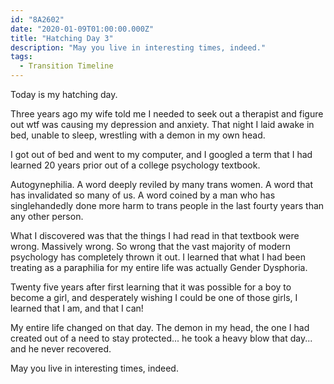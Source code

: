 ```yaml
---
id: "8A2602"
date: "2020-01-09T01:00:00.000Z"
title: "Hatching Day 3"
description: "May you live in interesting times, indeed."
tags:
  - Transition Timeline
---
```

Today is my hatching day.

Three years ago my wife told me I needed to seek out a therapist and figure out wtf was causing my depression and anxiety. That night I laid awake in bed, unable to sleep, wrestling with a demon in my own head.

I got out of bed and went to my computer, and I googled a term that I had learned 20 years prior out of a college psychology textbook.

Autogynephilia. A word deeply reviled by many trans women. A word that has invalidated so many of us. A word coined by a man who has singlehandedly done more harm to trans people in the last fourty years than any other person.

What I discovered was that the things I had read in that textbook were wrong. Massively wrong. So wrong that the vast majority of modern psychology has completely thrown it out. I learned that what I had been treating as a paraphilia for my entire life was actually Gender Dysphoria.

Twenty five years after first learning that it was possible for a boy to become a girl, and desperately wishing I could be one of those girls, I learned that I am, and that I can!

My entire life changed on that day. The demon in my head, the one I had created out of a need to stay protected... he took a heavy blow that day... and he never recovered.

May you live in interesting times, indeed.
